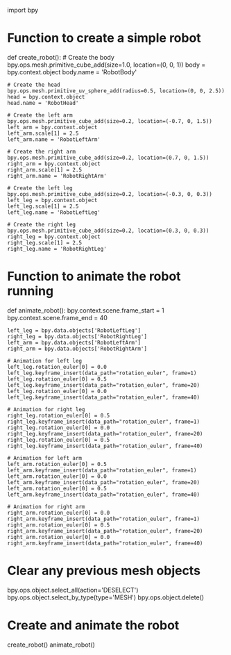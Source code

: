 import bpy

# Function to create a simple robot
def create_robot():
    # Create the body
    bpy.ops.mesh.primitive_cube_add(size=1.0, location=(0, 0, 1))
    body = bpy.context.object
    body.name = 'RobotBody'
    
    # Create the head
    bpy.ops.mesh.primitive_uv_sphere_add(radius=0.5, location=(0, 0, 2.5))
    head = bpy.context.object
    head.name = 'RobotHead'
    
    # Create the left arm
    bpy.ops.mesh.primitive_cube_add(size=0.2, location=(-0.7, 0, 1.5))
    left_arm = bpy.context.object
    left_arm.scale[1] = 2.5
    left_arm.name = 'RobotLeftArm'
    
    # Create the right arm
    bpy.ops.mesh.primitive_cube_add(size=0.2, location=(0.7, 0, 1.5))
    right_arm = bpy.context.object
    right_arm.scale[1] = 2.5
    right_arm.name = 'RobotRightArm'
    
    # Create the left leg
    bpy.ops.mesh.primitive_cube_add(size=0.2, location=(-0.3, 0, 0.3))
    left_leg = bpy.context.object
    left_leg.scale[1] = 2.5
    left_leg.name = 'RobotLeftLeg'
    
    # Create the right leg
    bpy.ops.mesh.primitive_cube_add(size=0.2, location=(0.3, 0, 0.3))
    right_leg = bpy.context.object
    right_leg.scale[1] = 2.5
    right_leg.name = 'RobotRightLeg'

# Function to animate the robot running
def animate_robot():
    bpy.context.scene.frame_start = 1
    bpy.context.scene.frame_end = 40

    left_leg = bpy.data.objects['RobotLeftLeg']
    right_leg = bpy.data.objects['RobotRightLeg']
    left_arm = bpy.data.objects['RobotLeftArm']
    right_arm = bpy.data.objects['RobotRightArm']

    # Animation for left leg
    left_leg.rotation_euler[0] = 0.0
    left_leg.keyframe_insert(data_path="rotation_euler", frame=1)
    left_leg.rotation_euler[0] = 0.5
    left_leg.keyframe_insert(data_path="rotation_euler", frame=20)
    left_leg.rotation_euler[0] = 0.0
    left_leg.keyframe_insert(data_path="rotation_euler", frame=40)
    
    # Animation for right leg
    right_leg.rotation_euler[0] = 0.5
    right_leg.keyframe_insert(data_path="rotation_euler", frame=1)
    right_leg.rotation_euler[0] = 0.0
    right_leg.keyframe_insert(data_path="rotation_euler", frame=20)
    right_leg.rotation_euler[0] = 0.5
    right_leg.keyframe_insert(data_path="rotation_euler", frame=40)
    
    # Animation for left arm
    left_arm.rotation_euler[0] = 0.5
    left_arm.keyframe_insert(data_path="rotation_euler", frame=1)
    left_arm.rotation_euler[0] = 0.0
    left_arm.keyframe_insert(data_path="rotation_euler", frame=20)
    left_arm.rotation_euler[0] = 0.5
    left_arm.keyframe_insert(data_path="rotation_euler", frame=40)
    
    # Animation for right arm
    right_arm.rotation_euler[0] = 0.0
    right_arm.keyframe_insert(data_path="rotation_euler", frame=1)
    right_arm.rotation_euler[0] = 0.5
    right_arm.keyframe_insert(data_path="rotation_euler", frame=20)
    right_arm.rotation_euler[0] = 0.0
    right_arm.keyframe_insert(data_path="rotation_euler", frame=40)

# Clear any previous mesh objects
bpy.ops.object.select_all(action='DESELECT')
bpy.ops.object.select_by_type(type='MESH')
bpy.ops.object.delete()

# Create and animate the robot
create_robot()
animate_robot()


